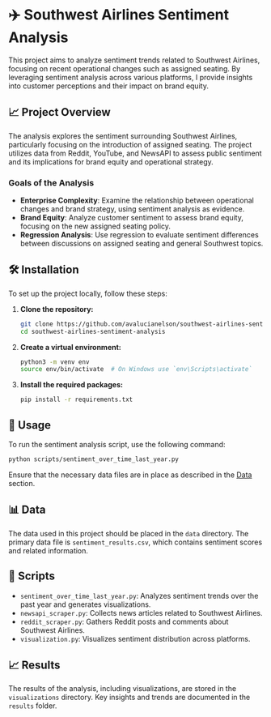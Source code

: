 # ✈️ Southwest Airlines Sentiment Analysis

This project aims to analyze sentiment trends related to Southwest Airlines, focusing on recent operational changes such as assigned seating. By leveraging sentiment analysis across various platforms, I provide insights into customer perceptions and their impact on brand equity.


## 📈 Project Overview

The analysis explores the sentiment surrounding Southwest Airlines, particularly focusing on the introduction of assigned seating. The project utilizes data from Reddit, YouTube, and NewsAPI to assess public sentiment and its implications for brand equity and operational strategy.

### Goals of the Analysis

- **Enterprise Complexity**: Examine the relationship between operational changes and brand strategy, using sentiment analysis as evidence.
- **Brand Equity**: Analyze customer sentiment to assess brand equity, focusing on the new assigned seating policy.
- **Regression Analysis**: Use regression to evaluate sentiment differences between discussions on assigned seating and general Southwest topics.

## 🛠️ Installation

To set up the project locally, follow these steps:

1. **Clone the repository:**

   ```bash
   git clone https://github.com/avalucianelson/southwest-airlines-sentiment-analysis.git
   cd southwest-airlines-sentiment-analysis
   ```

2. **Create a virtual environment:**

   ```bash
   python3 -m venv env
   source env/bin/activate  # On Windows use `env\Scripts\activate`
   ```

3. **Install the required packages:**

   ```bash
   pip install -r requirements.txt
   ```

## 🚀 Usage

To run the sentiment analysis script, use the following command:

   ```bash
   python scripts/sentiment_over_time_last_year.py
   ```

Ensure that the necessary data files are in place as described in the [Data](#data) section.

## 📊 Data

The data used in this project should be placed in the `data` directory. The primary data file is `sentiment_results.csv`, which contains sentiment scores and related information.

## 📜 Scripts

- `sentiment_over_time_last_year.py`: Analyzes sentiment trends over the past year and generates visualizations.
- `newsapi_scraper.py`: Collects news articles related to Southwest Airlines.
- `reddit_scraper.py`: Gathers Reddit posts and comments about Southwest Airlines.
- `visualization.py`: Visualizes sentiment distribution across platforms.

## 📈 Results

The results of the analysis, including visualizations, are stored in the `visualizations` directory. Key insights and trends are documented in the `results` folder.



